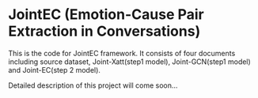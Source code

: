 JointEC (Emotion-Cause Pair Extraction in Conversations)
========
This is the code for JointEC framework. It consists of four documents including source dataset, Joint-Xatt(step1 model), Joint-GCN(step1 model) and Joint-EC(step 2 model).

Detailed description of this project will come soon...
